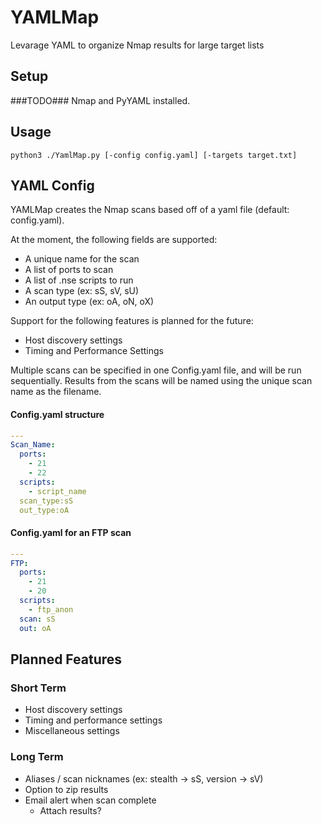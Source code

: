 # YAMLMap
Levarage YAML to organize Nmap results for large target lists

## Setup
###TODO###
Nmap and PyYAML installed.

## Usage
`python3 ./YamlMap.py [-config config.yaml] [-targets target.txt]`

## YAML Config

YAMLMap creates the Nmap scans based off of a yaml file (default: config.yaml).

At the moment, the following fields are supported:
* A unique name for the scan
* A list of ports to scan
* A list of .nse scripts to run
* A scan type (ex: sS, sV, sU)
* An output type (ex: oA, oN, oX)

Support for the following features is planned for the future:
* Host discovery settings
* Timing and Performance Settings

Multiple scans can be specified in one Config.yaml file, and will be run sequentially. Results from the scans will be named using the unique scan name as the filename.

#### Config.yaml structure
```YAML
---
Scan_Name:
  ports:
    - 21
    - 22
  scripts:
    - script_name
  scan_type:sS
  out_type:oA
```


#### Config.yaml for an FTP scan
```YAML
---
FTP:
  ports:
    - 21
    - 20
  scripts:
    - ftp_anon
  scan: sS
  out: oA

```

## Planned Features
### Short Term 
* Host discovery settings
* Timing and performance settings
* Miscellaneous settings 

### Long Term
* Aliases / scan nicknames (ex: stealth -> sS, version -> sV)
* Option to zip results
* Email alert when scan complete
  *  Attach results?
